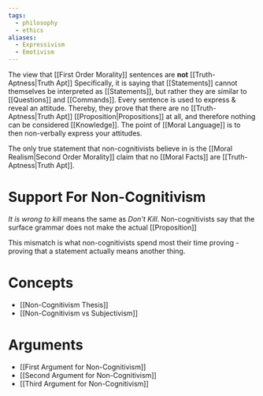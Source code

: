 ```yaml
---
tags:
  - philosophy
  - ethics
aliases:
  - Expressivism
  - Emotivism
---
```

The view that [[First Order Morality]] sentences are **not** [[Truth-Aptness|Truth Apt]]
Specifically, it is saying that [[Statements]] cannot themselves be interpreted as [[Statements]], but rather they are similar to [[Questions]] and [[Commands]].
Every sentence is used to express & reveal an attitude.
Thereby, they prove that there are no [[Truth-Aptness|Truth Apt]] [[Proposition|Propositions]] at all, and therefore nothing can be considered [[Knowledge]].
The point of [[Moral Language]] is to then non-verbally express your attitudes.

The only true statement that non-cognitivists believe in is the [[Moral Realism|Second Order Morality]] claim that no [[Moral Facts]] are [[Truth-Aptness|Truth Apt]]. 
# Support For Non-Cognitivism
*It is wrong to kill* means the same as *Don't Kill*.
Non-cognitivists say that the surface grammar does not make the actual [[Proposition]]

This mismatch is what non-cognitivists spend most their time proving - proving that a statement actually means another thing.
# Concepts
- [[Non-Cognitivism Thesis]]
- [[Non-Cognitivism vs Subjectivism]]
# Arguments
- [[First Argument for Non-Cognitivism]]
- [[Second Argument for Non-Cognitivism]]
- [[Third Argument for Non-Cognitivism]]